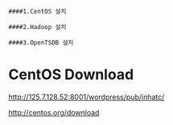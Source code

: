 
    ####1.CentOS 설치
    
    ####2.Hadoop 설치
    
    ####3.OpenTSDB 설치



# CentOS Download

http://125.7.128.52:8001/wordpress/pub/inhatc/

http://centos.org/download



